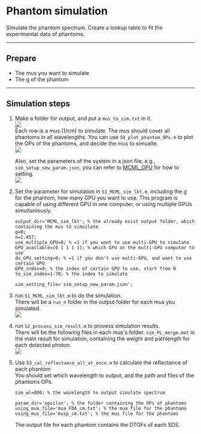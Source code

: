 # Phantom simulation
Simulate the phantom spectrum. Create a lookup table to fit the experimental data of phantoms.

---

## Prepare
* The mus you want to simulate
* The g of the phantom

---

## Simulation steps

1. Make a folder for output, and put a `mus_to_sim.txt` in it.  
    ![](https://i.imgur.com/bh5J9sj.png)  
    Each row is a mus (1/cm) to simulate. The mus should cover all phantoms in all wavelengths. You can use `S0_plot_phantom_OPs.m` to plot the OPs of the phantoms, and decide the mus to simualte.  
    ![](https://i.imgur.com/391DO4I.png)

    Also, set the parameters of the system in a json file, e.g.,  `sim_setup_new_param.json`, you can refer to [MCML_GPU](https://github.com/kaoben2731/MCML_GPU) for how to setting.  
    ![](https://i.imgur.com/JPP2UcL.png)  

2. Set the parameter for simulation in `S1_MCML_sim_lkt.m`, including the g for the phantom, how many GPU you want to use. This program is capable of using different GPU in one computer, or using multiple GPUs simultaniously.  
    ```matlab=12
    output_dir='MCML_sim_lkt'; % the already exist output folder, which containing the mus to simuilate
    g=0;
    n=1.457;
    use_multiple_GPU=0; % =1 if you want to use multi-GPU to simulate
    GPU_available=[0 1 1 1 1]; % which GPU on the multi-GPU computer to use
    do_GPU_setting=0; % =1 if you don't use multi-GPU, and want to use certain GPU
    GPU_index=0; % the index of certain GPU to use, start from 0
    to_sim_index=1:70; % the index to simulate

    sim_setting_file='sim_setup_new_param.json';
    ```

3. run `S1_MCML_sim_lkt.m` to do the simulation.  
    There will be a `run_n` folder in the output folder for each mus you simulated.  
    ![](https://i.imgur.com/OBpcNZ6.png)

    
4. run `S2_process_sim_result.m` to provess simulation results.  
    There will be the following files in each mus's folder. `sim_PL_merge.mat` is the main result for simulation, containing the weight and pathlength for each detected photon.  
    ![](https://i.imgur.com/nnuSvKa.png)

5. Use `S3_cal_reflectance_all_at_once.m` to calculate the reflectance of each phantom  
    You should set which wavelength to output, and the path and files of the phantoms OPs.  
    ```matlab=19
    sim_wl=800; % the wavelength to output simulate spectrum

    param_dir='epsilon'; % the folder containing the OPs of phantoms
    using_mua_file='mua_FDA_cm.txt'; % the mua file for the phantoms
    using_mus_file='musp_cm.txt'; % the mus file for the phantoms
    ```
    
    The output file for each phantom contains the DTOFs of each SDS.  


